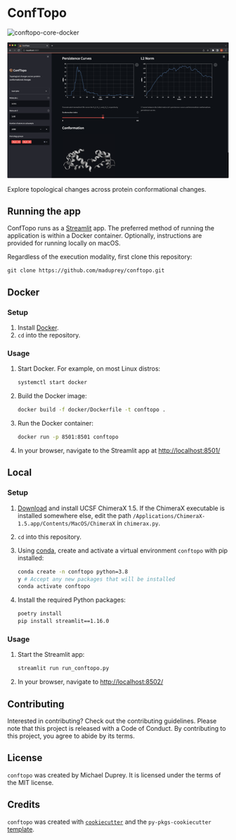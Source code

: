 # ConfTopo
![conftopo-core-docker](https://github.com/maduprey/conftopo/actions/workflows/conftopo-core-docker.yml/badge.svg)

 ![ConfTopo](/imgs/conftopo_calmodulin.png)

 Explore topological changes across protein conformational changes.


## Running the app
ConfTopo runs as a [Streamlit](https://streamlit.io/) app. The preferred method of running the application is within a Docker container. Optionally, instructions are provided for running locally on macOS. 

Regardless of the execution modality, first clone this repository:
```
git clone https://github.com/maduprey/conftopo.git
```

## Docker

### Setup
1. Install [Docker](https://www.docker.com/).
1. `cd` into the repository.

### Usage
1. Start Docker. For example, on most Linux distros:
	```bash
	systemctl start docker
	```
1. Build the Docker image: 
	```bash
	docker build -f docker/Dockerfile -t conftopo .
	```
1. Run the Docker container:
	```bash
	docker run -p 8501:8501 conftopo
	```
1. In your browser, navigate to the Streamlit app at [http://localhost:8501/](http://localhost:8501/)


## Local

### Setup
1. [Download](https://www.cgl.ucsf.edu/chimerax/download.html) and install UCSF ChimeraX 1.5. If the ChimeraX executable is installed somewhere else, edit the path `/Applications/ChimeraX-1.5.app/Contents/MacOS/ChimeraX` in `chimerax.py`.

1. `cd` into this repository.
1. Using [conda](https://docs.conda.io/), create and activate a virtual environment `conftopo` with pip installed:
	```bash
	conda create -n conftopo python=3.8
	y # Accept any new packages that will be installed
	conda activate conftopo
	```
1. Install the required Python packages:
	```bash
	poetry install
	pip install streamlit==1.16.0
	```

### Usage
1. Start the Streamlit app:
	```bash
	streamlit run run_conftopo.py
	```
1. In your browser, navigate to [http://localhost:8502/](http://localhost:8502/)

## Contributing

Interested in contributing? Check out the contributing guidelines. Please note that this project is released with a Code of Conduct. By contributing to this project, you agree to abide by its terms.

## License

`conftopo` was created by Michael Duprey. It is licensed under the terms of the MIT license.

## Credits

`conftopo` was created with [`cookiecutter`](https://cookiecutter.readthedocs.io/en/latest/) and the `py-pkgs-cookiecutter` [template](https://github.com/py-pkgs/py-pkgs-cookiecutter).
